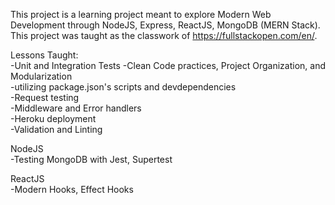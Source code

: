 This project is a learning project meant to explore Modern Web Development through NodeJS, Express, ReactJS, MongoDB (MERN Stack). This project was taught as the classwork of https://fullstackopen.com/en/.

Lessons Taught:\
-Unit and Integration Tests
-Clean Code practices, Project Organization, and Modularization\
-utilizing package.json's scripts and devdependencies\
-Request testing\
-Middleware and Error handlers\
-Heroku deployment\
-Validation and Linting

NodeJS\
-Testing MongoDB with Jest, Supertest

ReactJS\
-Modern Hooks, Effect Hooks

